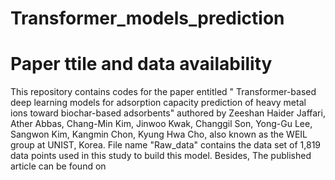 # Transformer_models_prediction

# Paper ttile and data availability
This repository contains codes for the paper entitled " Transformer-based deep learning models for adsorption capacity prediction of heavy metal ions toward biochar-based adsorbents" authored by Zeeshan Haider Jaffari, Ather Abbas, Chang-Min Kim, Jinwoo Kwak, Changgil Son, Yong-Gu Lee, Sangwon Kim, Kangmin Chon, Kyung Hwa Cho, also known as the WEIL group at UNIST, Korea. File name "Raw_data" contains the data set of 1,819 data points used in this study to build this model. Besides, The published article can be found on
